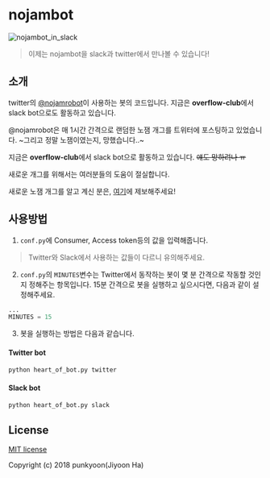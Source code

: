 # nojambot

![nojambot_in_slack](https://user-images.githubusercontent.com/11442383/43994206-1e458d3a-9dd4-11e8-8a0b-b4bd12562539.png)

> 이제는 nojambot을 slack과 twitter에서 만나볼 수 있습니다!

## 소개

twitter의 [@nojamrobot](https://twitter.com/nojamrobot)이 사용하는 봇의 코드입니다. 지금은 **overflow-club**에서 slack bot으로도 활동하고 있습니다.

@nojamrobot은 매 1시간 간격으로 랜덤한 노잼 개그를 트위터에 포스팅하고 있었습니다. ~그리고 정말 노잼이였는지, 망했습니다..~

지금은 **overflow-club**에서 slack bot으로 활동하고 있습니다. ~~얘도 망하려나 ㅠ~~

새로운 개그를 위해서는 여러분들의 도움이 절실합니다.

새로운 노잼 개그를 알고 계신 분은, [여기](https://github.com/punkyoon/nojambot/issues/1)에 제보해주세요!

## 사용방법

1. `conf.py`에 Consumer, Access token등의 값을 입력해줍니다.

> Twitter와 Slack에서 사용하는 값들이 다르니 유의해주세요.

2. `conf.py`의 `MINUTES`변수는 Twitter에서 동작하는 봇이 몇 분 간격으로 작동할 것인지 정해주는 항목입니다. 15분 간격으로 봇을 실행하고 싶으시다면, 다음과 같이 설정해주세요.

```python
...
MINUTES = 15
```

3. 봇을 실행하는 방법은 다음과 같습니다.

#### Twitter bot

```bash
python heart_of_bot.py twitter
```

#### Slack bot

```bash
python heart_of_bot.py slack
```

## License

[MIT license](https://github.com/punkyoon/nojambot/blob/master/LICENSE)

Copyright (c) 2018 punkyoon(Jiyoon Ha)
